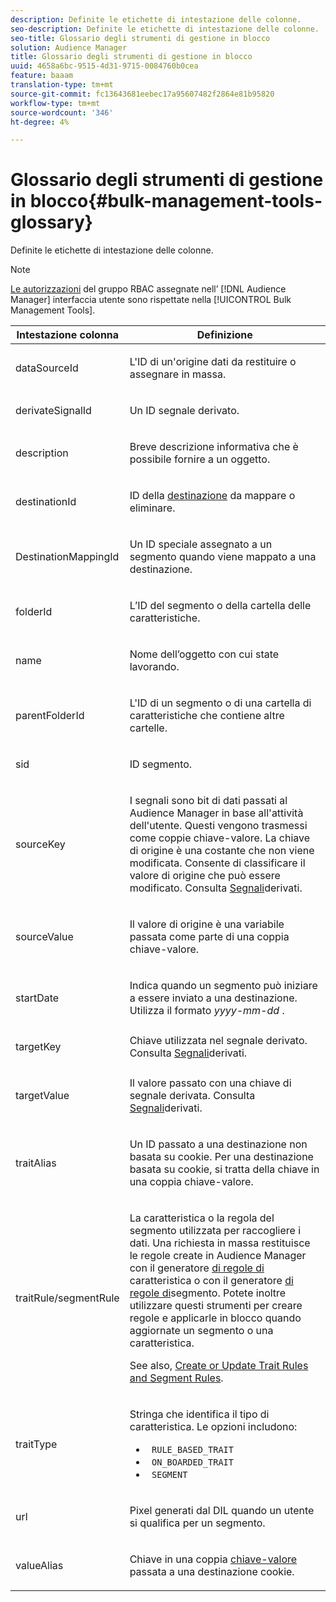 ```yaml
---
description: Definite le etichette di intestazione delle colonne.
seo-description: Definite le etichette di intestazione delle colonne.
seo-title: Glossario degli strumenti di gestione in blocco
solution: Audience Manager
title: Glossario degli strumenti di gestione in blocco
uuid: 4658a6bc-9515-4d31-9715-0084760b0cea
feature: baaam
translation-type: tm+mt
source-git-commit: fc13643681eebec17a95607482f2864e81b95820
workflow-type: tm+mt
source-wordcount: '346'
ht-degree: 4%

---
```



# Glossario degli strumenti di gestione in blocco{#bulk-management-tools-glossary}

Definite le etichette di intestazione delle colonne.

<!-- 

<p>r_bulk_glossary.xml </p>

 -->

>[!NOTE]
>
>[Le autorizzazioni](../../features/administration/administration-overview.md) del gruppo RBAC assegnate nell’ [!DNL Audience Manager] interfaccia utente sono rispettate nella [!UICONTROL Bulk Management Tools].

<table id="table_2C2BC2FB3EFC443C9A5AE18EFC6FABFD"> 
 <thead> 
  <tr> 
   <th colname="col1" class="entry"> Intestazione colonna </th> 
   <th colname="col2" class="entry"> Definizione </th> 
  </tr> 
 </thead>
 <tbody> 
  <tr> 
   <td colname="col1"> <p> <span class="term"> dataSourceId</span> </p> </td> 
   <td colname="col2"> <p>L'ID di un'origine <a href="../../features/datasources-list-and-settings.md#data-sources-list-and-settings"></a> dati da restituire o assegnare in massa. </p> </td> 
  </tr> 
  <tr> 
   <td colname="col1"> <p> <span class="term"> derivateSignalId</span> </p> </td> 
   <td colname="col2"> <p>Un ID segnale <a href="../../features/derived-signals.md"></a> derivato. </p> </td> 
  </tr> 
  <tr> 
   <td colname="col1"> <p> <span class="term"> description</span> </p> </td> 
   <td colname="col2"> <p>Breve descrizione informativa che è possibile fornire a un oggetto. </p> </td> 
  </tr> 
  <tr> 
   <td colname="col1"> <p> <span class="term"> destinationId</span> </p> </td> 
   <td colname="col2"> <p>ID della <a href="../../features/destinations/destinations.md"> destinazione</a> da mappare o eliminare. </p> </td> 
  </tr> 
  <tr> 
   <td colname="col1"> <p> <span class="term"> DestinationMappingId</span> </p> </td> 
   <td colname="col2"> <p>Un ID speciale assegnato a un segmento quando viene mappato a una destinazione. </p> </td> 
  </tr> 
  <tr> 
   <td colname="col1"> <p> <span class="term"> folderId</span> </p> </td> 
   <td colname="col2"> <p>L’ID del segmento o della cartella delle caratteristiche. </p> </td> 
  </tr> 
  <tr> 
   <td colname="col1"> <p> <span class="term"> name</span> </p> </td> 
   <td colname="col2"> <p>Nome dell’oggetto con cui state lavorando. </p> </td> 
  </tr> 
  <tr> 
   <td colname="col1"> <p> <span class="term"> parentFolderId</span> </p> </td> 
   <td colname="col2"> <p>L'ID di un segmento o di una cartella di caratteristiche che contiene altre cartelle. </p> </td> 
  </tr> 
  <tr> 
   <td colname="col1"> <p> <span class="term"> sid</span> </p> </td> 
   <td colname="col2"> <p>ID segmento. </p> </td> 
  </tr> 
  <tr> 
   <td colname="col1"> <p> <span class="term"> sourceKey</span> </p> </td> 
   <td colname="col2"> <p>I segnali sono bit di dati passati al <span class="keyword"> Audience Manager</span>  in base all'attività dell'utente. Questi vengono trasmessi come coppie <a href="../../reference/key-value-pairs-explained.md"></a>chiave-valore. La chiave di origine è una costante che non viene modificata. Consente di classificare il valore di origine che può essere modificato. Consulta <a href="../../features/derived-signals.md"> Segnali</a>derivati. </p> </td> 
  </tr> 
  <tr> 
   <td colname="col1"> <p> <span class="term"> sourceValue</span> </p> </td> 
   <td colname="col2"> <p>Il valore di origine è una variabile passata come parte di una coppia <a href="../../reference/key-value-pairs-explained.md"></a>chiave-valore. </p> </td> 
  </tr> 
  <tr> 
   <td colname="col1"> <p> <span class="term"> startDate</span> </p> </td> 
   <td colname="col2"> <p>Indica quando un segmento può iniziare a essere inviato a una destinazione. Utilizza il formato <i>yyyy-mm-dd</i> . </p> </td> 
  </tr> 
  <tr> 
   <td colname="col1"> <p> <span class="term"> targetKey</span> </p> </td> 
   <td colname="col2">Chiave utilizzata nel segnale derivato. Consulta <a href="../../features/derived-signals.md"> Segnali</a>derivati. </td> 
  </tr> 
  <tr> 
   <td colname="col1"> <p> <span class="term"> targetValue</span> </p> </td> 
   <td colname="col2"> <p>Il valore passato con una chiave di segnale derivata. Consulta <a href="../../features/derived-signals.md"> Segnali</a>derivati. </p> </td> 
  </tr> 
  <tr> 
   <td colname="col1"> <p> <span class="term"> traitAlias</span> </p> </td> 
   <td colname="col2"> <p>Un ID passato a una destinazione non basata su cookie. Per una destinazione basata su cookie, si tratta della chiave in una coppia <a href="../../reference/key-value-pairs-explained.md"></a>chiave-valore. </p> </td> 
  </tr> 
  <tr> 
   <td colname="col1"> <p> <span class="term"> traitRule/segmentRule</span> </p> </td> 
   <td colname="col2"> <p>La caratteristica o la regola del segmento utilizzata per raccogliere i dati. Una richiesta in massa restituisce le regole create in <span class="keyword"> Audience Manager</span> con il generatore <a href="../../features/traits/about-trait-builder.md"> di regole di</a> caratteristica o con il generatore <a href="../../features/segments/segment-builder.md"> di regole di</a>segmento. Potete inoltre utilizzare questi strumenti per creare regole e applicarle in blocco quando aggiornate un segmento o una caratteristica. </p> <p>See also, <a href="../../reference/bulk-management-tools/bulk-rules.md"> Create or Update Trait Rules and Segment Rules</a>. </p> </td> 
  </tr> 
  <tr> 
   <td colname="col1"> <p> <span class="term"> traitType</span> </p> </td> 
   <td colname="col2"> <p>Stringa che identifica il tipo di caratteristica. Le opzioni includono: </p> 
    <ul id="ul_AB5B4F87B14241DCBBE44B0B7BD4EF72"> 
     <li id="li_21F9412CDDC64FAA888C6542E284C436"> <code> RULE_BASED_TRAIT</code> </li> 
     <li id="li_5A5EA9A1EC5C45C991875EBBE7979A5A"> <code> ON_BOARDED_TRAIT </code> </li> 
     <li id="li_F38B58ADE3324E97A71E3F94F11945BE"> <code> SEGMENT</code> </li> 
    </ul> </td> 
  </tr> 
  <tr> 
   <td colname="col1"> <p> <span class="term"> url</span> </p> </td> 
   <td colname="col2"> <p>Pixel generati dal DIL quando un utente si qualifica per un segmento. </p> </td> 
  </tr> 
  <tr> 
   <td colname="col1"> <p> <span class="term"> valueAlias</span> </p> </td> 
   <td colname="col2"> <p>Chiave in una coppia <a href="../../reference/key-value-pairs-explained.md"> chiave-valore</a> passata a una destinazione cookie. </p> </td> 
  </tr> 
 </tbody> 
</table>

